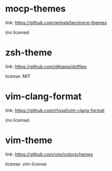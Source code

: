 # mocp-themes

link: https://github.com/wimstefan/mocp-themes 

(no license)

# zsh-theme

link: https://github.com/dikiapp/dotfiles

license: MIT

# vim-clang-format

link: https://github.com/rhysd/vim-clang-format

(no license)

# vim-theme

link: https://github.com/vim/colorschemes

license: vim-license
